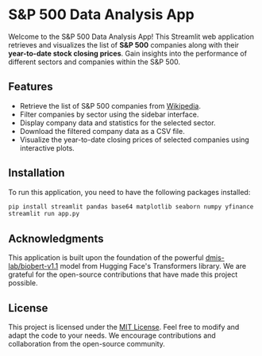 # S&P 500 Data Analysis App

Welcome to the S&P 500 Data Analysis App! This Streamlit web application retrieves and visualizes the list of **S&P 500** companies along with their **year-to-date stock closing prices**. Gain insights into the performance of different sectors and companies within the S&P 500.

## Features

- Retrieve the list of S&P 500 companies from [Wikipedia](https://en.wikipedia.org/wiki/List_of_S%26P_500_companies).
- Filter companies by sector using the sidebar interface.
- Display company data and statistics for the selected sector.
- Download the filtered company data as a CSV file.
- Visualize the year-to-date closing prices of selected companies using interactive plots.

## Installation

To run this application, you need to have the following packages installed:


```bash
pip install streamlit pandas base64 matplotlib seaborn numpy yfinance
streamlit run app.py
```

## Acknowledgments

This application is built upon the foundation of the powerful [dmis-lab/biobert-v1.1](https://huggingface.co/dmis-lab/biobert-v1.1) model from Hugging Face's Transformers library. We are grateful for the open-source contributions that have made this project possible.

## License

This project is licensed under the [MIT License](LICENSE). Feel free to modify and adapt the code to your needs. We encourage contributions and collaboration from the open-source community.
